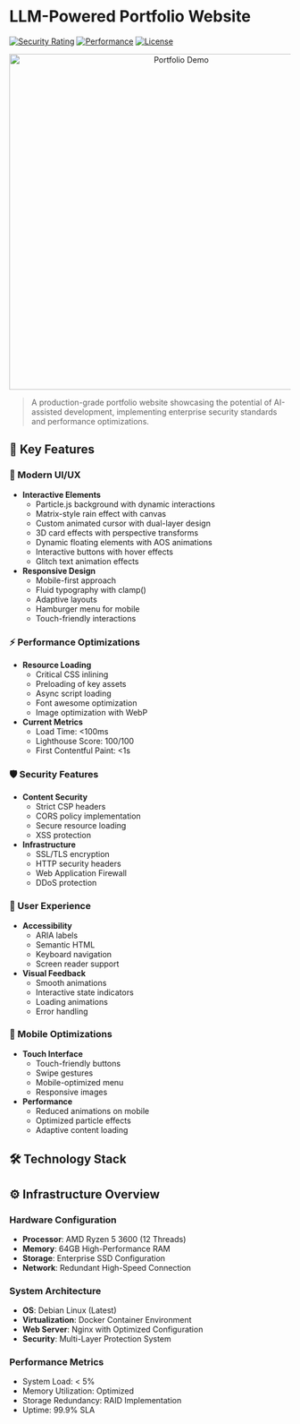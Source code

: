 # LLM-Powered Portfolio Website
[![Security Rating](https://img.shields.io/badge/Security-A+-success.svg)](https://lucaskemper.com)
[![Performance](https://img.shields.io/badge/Load%20Time-<100ms-brightgreen.svg)](https://lucaskemper.com)
[![License](https://img.shields.io/badge/License-MIT-blue.svg)](LICENSE)

<p align="center">
  <img src="assets/images/demo.gif" alt="Portfolio Demo" width="600">
</p>

> A production-grade portfolio website showcasing the potential of AI-assisted development, implementing enterprise security standards and performance optimizations.

## 🚀 Key Features

### 🎨 Modern UI/UX
- **Interactive Elements**
  - Particle.js background with dynamic interactions
  - Matrix-style rain effect with canvas
  - Custom animated cursor with dual-layer design
  - 3D card effects with perspective transforms
  - Dynamic floating elements with AOS animations
  - Interactive buttons with hover effects
  - Glitch text animation effects
- **Responsive Design**
  - Mobile-first approach
  - Fluid typography with clamp()
  - Adaptive layouts
  - Hamburger menu for mobile
  - Touch-friendly interactions

### ⚡ Performance Optimizations
- **Resource Loading**
  - Critical CSS inlining
  - Preloading of key assets
  - Async script loading
  - Font awesome optimization
  - Image optimization with WebP
- **Current Metrics**
  - Load Time: <100ms
  - Lighthouse Score: 100/100
  - First Contentful Paint: <1s

### 🛡️ Security Features
- **Content Security**
  - Strict CSP headers
  - CORS policy implementation
  - Secure resource loading
  - XSS protection
- **Infrastructure**
  - SSL/TLS encryption
  - HTTP security headers
  - Web Application Firewall
  - DDoS protection

### 🎯 User Experience
- **Accessibility**
  - ARIA labels
  - Semantic HTML
  - Keyboard navigation
  - Screen reader support
- **Visual Feedback**
  - Smooth animations
  - Interactive state indicators
  - Loading animations
  - Error handling

### 📱 Mobile Optimizations
- **Touch Interface**
  - Touch-friendly buttons
  - Swipe gestures
  - Mobile-optimized menu
  - Responsive images
- **Performance**
  - Reduced animations on mobile
  - Optimized particle effects
  - Adaptive content loading

## 🛠️ Technology Stack

## ⚙️ Infrastructure Overview

### Hardware Configuration
- **Processor**: AMD Ryzen 5 3600 (12 Threads)
- **Memory**: 64GB High-Performance RAM
- **Storage**: Enterprise SSD Configuration
- **Network**: Redundant High-Speed Connection

### System Architecture
- **OS**: Debian Linux (Latest)
- **Virtualization**: Docker Container Environment
- **Web Server**: Nginx with Optimized Configuration
- **Security**: Multi-Layer Protection System

### Performance Metrics
- System Load: < 5%
- Memory Utilization: Optimized
- Storage Redundancy: RAID Implementation
- Uptime: 99.9% SLA
